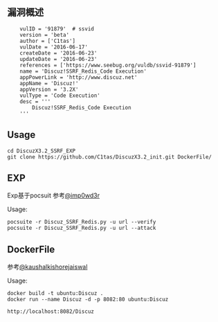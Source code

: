 ## 漏洞概述
```
    vulID = '91879'  # ssvid
    version = 'beta'
    author = ['C1tas']
    vulDate = '2016-06-17'
    createDate = '2016-06-23'
    updateDate = '2016-06-23'
    references = ['https://www.seebug.org/vuldb/ssvid-91879']
    name = 'Discuz!SSRF_Redis_Code Execution'
    appPowerLink = 'http://www.discuz.net'
    appName = 'Discuz!'
    appVersion = '3.2X'
    vulType = 'Code Execution'
    desc = '''
        Discuz!SSRF_Redis_Code Execution
    '''
```

## Usage
```
cd DiscuzX3.2_SSRF_EXP
git clone https://github.com/C1tas/DiscuzX3.2_init.git DockerFile/
```


## EXP
Exp基于pocsuit
参考[@imp0wd3r](https://github.com/imp0wd3r)

Usage:
```
pocsuite -r Discuz_SSRF_Redis.py -u url --verify
pocsuite -r Discuz_SSRF_Redis.py -u url --attack
```

## DockerFile
参考[@kaushalkishorejaiswal](https://github.com/kaushalkishorejaiswal)

Usage:
```
docker build -t ubuntu:Discuz .
docker run --name Discuz -d -p 8082:80 ubuntu:Discuz
```
```
http://localhost:8082/Discuz
```
